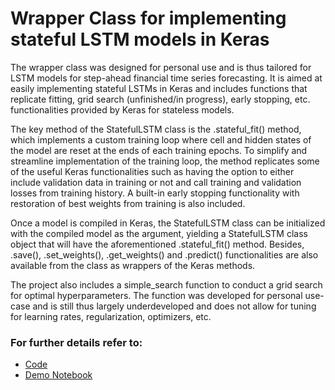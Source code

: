 # Wrapper Class for implementing stateful LSTM models in Keras
The wrapper class was designed for personal use and is thus tailored for LSTM models for step-ahead financial time series forecasting. It is aimed at easily implementing stateful LSTMs in Keras and includes functions that replicate fitting, grid search (unfinished/in progress), early stopping, etc. functionalities provided by Keras for stateless models. 

The key method of the StatefulLSTM class is the .stateful_fit() method, which implements a custom training loop where cell and hidden states of the model are reset at the ends of each training epochs. To simplify and streamline implementation of the training loop, the method replicates some of the useful Keras functionalities such as having the option to either include validation data in training or not and call training and validation losses from training history. A built-in early stopping functionality with restoration of best weights from training is also included. 

Once a model is compiled in Keras, the StatefulLSTM class can be initialized with the compiled model as the argument, yielding a StatefulLSTM class object that will have the aforementioned .stateful_fit() method. Besides, .save(), .set_weights(), .get_weights() and .predict() functionalities are also available from the class as wrappers of the Keras methods. 

The project also includes a simple_search function to conduct a grid search for optimal hyperparameters. The function was developed for personal use-case and is still thus largely underdeveloped and does not allow for tuning for learning rates, regularization, optimizers, etc. 

### For further details refer to:
- [Code](stateful_lstm.py)
- [Demo Notebook](stateful_lstm_demo.ipynb)
